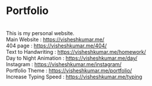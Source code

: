 # Portfolio
<br />This is my personal website.
<br />Main Website : https://visheshkumar.me/
<br />404 page : https://visheshkumar.me/404/
<br />Text to Handwriting : https://visheshkumar.me/homework/
<br />Day to Night Animation : https://visheshkumar.me/day/
<br />Instagram : https://visheshkumar.me/instagram/
<br />Portfolio Theme : https://visheshkumar.me/portfolio/
<br />Increase Typing Speed : https://visheshkumar.me/typing
